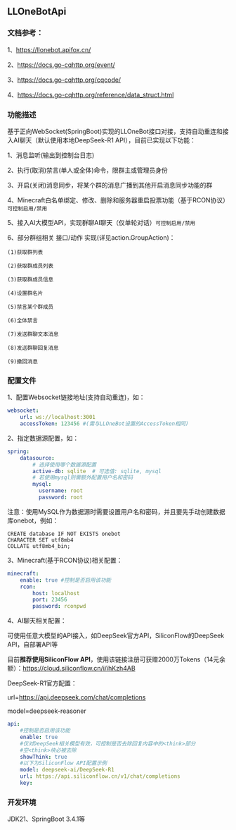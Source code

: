 ## LLOneBotApi

### 文档参考：

1、https://llonebot.apifox.cn/

2、https://docs.go-cqhttp.org/event/

3、https://docs.go-cqhttp.org/cqcode/

4、https://docs.go-cqhttp.org/reference/data_struct.html


### 功能描述

基于正向WebSocket(SpringBoot)实现的LLOneBot接口对接，支持自动重连和接入AI聊天（默认使用本地DeepSeek-R1 API），目前已实现以下功能：

1、消息监听(输出到控制台日志)

2、执行(取消)禁言(单人或全体)命令，限群主或管理员身份

3、开启(关闭)消息同步，将某个群的消息广播到其他开启消息同步功能的群

4、Minecraft白名单绑定、修改、删除和服务器重启投票功能（基于RCON协议）`可控制启用/禁用`

5、接入AI大模型API，实现群聊AI聊天（仅单轮对话）`可控制启用/禁用`

6、部分群组相关 接口/动作 实现(详见action.GroupAction)：
    
    (1)获取群列表
        
    (2)获取群成员列表
    
    (3)获取群成员信息
    
    (4)设置群名片
    
    (5)禁言某个群成员
    
    (6)全体禁言
    
    (7)发送群聊文本消息
    
    (8)发送群聊回复消息
    
    (9)撤回消息

### 配置文件

1、配置Websocket链接地址(支持自动重连)，如：

```yaml
websocket:
    url: ws://localhost:3001
    accessToken: 123456 #(需与LLOneBot设置的AccessToken相同)
```

2、指定数据源配置，如：

```yaml
spring:
    datasource:
        # 选择使用哪个数据源配置
        active-db: sqlite  # 可选值: sqlite, mysql
        # 若使用mysql则需额外配置用户名和密码
        mysql:
          username: root
          password: root
```

注意：使用MySQL作为数据源时需要设置用户名和密码，并且要先手动创建数据库onebot，例如：

```mysql
CREATE database IF NOT EXISTS onebot
CHARACTER SET utf8mb4
COLLATE utf8mb4_bin;
```

3、Minecraft(基于RCON协议)相关配置：

```yaml
minecraft:
    enable: true #控制是否启用该功能
    rcon:
        host: localhost
        port: 23456
        password: rconpwd
```

4、AI聊天相关配置：

可使用任意大模型的API接入，如DeepSeek官方API，SiliconFlow的DeepSeek API，自部署API等

目前**推荐使用SiliconFlow API**，使用该链接注册可获赠2000万Tokens（14元余额）：https://cloud.siliconflow.cn/i/ihKzh4AB

DeepSeek-R1官方配置：

url=https://api.deepseek.com/chat/completions

model=deepseek-reasoner

```yaml
api:
    #控制是否启用该功能
    enable: true 
    #仅对DeepSeek相关模型有效，可控制是否去除回复内容中的<think>部分
    #空<think>块必被去除
    showThink: true
    #以下为SiliconFlow API配置示例
    model: deepseek-ai/DeepSeek-R1
    url: https://api.siliconflow.cn/v1/chat/completions
    key:
```

### 开发环境

JDK21、SpringBoot 3.4.1等